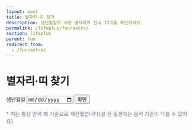 ```yaml
---
layout: post
title: 별자리·띠 찾기
description: 생년월일로 서양 별자리와 한국 12띠를 확인하세요.
permalink: /lifeplus/fun/astro/
section: lifeplus
parent: fun
redirect_from:
  - /fun/astro/
---
```


# 별자리·띠 찾기

<div class="card" style="max-width:760px;margin:0 auto;">
  <form onsubmit="event.preventDefault();astro();" style="margin-bottom:16px;">
    <label>생년월일 
      <input type="date" id="ad" required>
    </label>
    <!-- 전역 버튼 스타일 사용 -->
    <button type="submit" class="btn">확인</button>
  </form>

  <!-- 전역 결과 박스 스타일 사용 -->
  <div id="astro-out" class="result-box"></div>

  <p style="font-size:14px;color:#6b7280">
    * 띠는 통상 양력 해 기준으로 계산했습니다(설 전 출생자는 음력 기준이 다를 수 있어요).
  </p>
</div>

<script>
function western(m,d){
  const t=[
    [1,20,'염소자리'],[2,19,'물병자리'],[3,21,'물고기자리'],
    [4,20,'양자리'],[5,21,'황소자리'],[6,22,'쌍둥이자리'],
    [7,23,'게자리'],[8,23,'사자자리'],[9,24,'처녀자리'],
    [10,23,'천칭자리'],[11,23,'전갈자리'],[12,24,'사수자리'],
    [12,32,'염소자리']
  ];
  for(const [mm,dd,name] of t){
    if(m < mm || (m === mm && d < dd)) return name;
  }
  return '염소자리'; // fallback
}

function zodiac(y){
  const animals=['원숭이','닭','개','돼지','쥐','소','호랑이','토끼','용','뱀','말','양'];
  return animals[y % 12];
}

function astro(){
  const input = document.getElementById("ad");
  if(!input.value) return;

  const dt = new Date(input.value);
  const m = dt.getMonth()+1, d = dt.getDate(), y = dt.getFullYear();

  const out = document.getElementById("astro-out");
  out.classList.add('show');  // 전역 result-box 보이기
  out.innerHTML =
    `✨ 서양 별자리: <b>${western(m,d)}</b><br>🐭 12간지 띠: <b>${zodiac(y)}띠</b>`;
}
</script>
